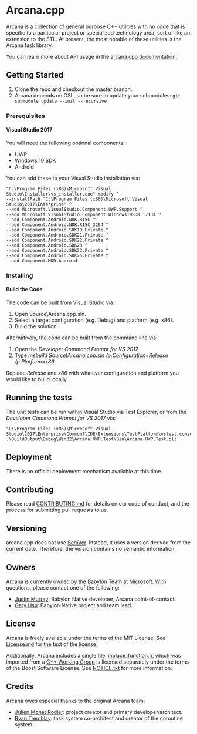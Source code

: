 # Arcana.cpp

Arcana is a collection of general purpose C++ utilities with no code that is specific to a particular project or specialized technology area, sort of like an extension to the STL.  At present, the most notable of these utilities is the Arcana task library.

You can learn more about API usage in the [arcana.cpp documentation](Source/Arcana.md).

## Getting Started

1. Clone the repo and checkout the master branch.
1. Arcana depends on GSL, so be sure to update your submodules: `git submodule update --init --recursive`

### Prerequisites

#### Visual Studio 2017

You will need the following optional components:

- UWP
- Windows 10 SDK
- Android

You can add these to your Visual Studio installation via:

```batch
"C:\Program Files (x86)\Microsoft Visual Studio\Installer\vs_installer.exe" modify ^
--installPath "C:\Program Files (x86)\Microsoft Visual Studio\2017\Enterprise" ^
--add Microsoft.VisualStudio.Component.UWP.Support ^
--add Microsoft.VisualStudio.Component.Windows10SDK.17134 ^
--add Component.Android.NDK.R15C ^
--add Component.Android.NDK.R15C_3264 ^
--add Component.Android.SDK19.Private ^
--add Component.Android.SDK21.Private ^
--add Component.Android.SDK22.Private ^
--add Component.Android.SDK23 ^
--add Component.Android.SDK23.Private ^
--add Component.Android.SDK25.Private ^
--add Component.MDD.Android
```

### Installing

#### Build the Code

The code can be built from Visual Studio via:

1. Open Source\Arcana.cpp.sln.
1. Select a target configuration (e.g. Debug) and platform (e.g. x86).
1. Build the solution.

Alternatively, the code can be built from the command line via:

1. Open the *Developer Command Prompt for VS 2017*
1. Type *msbuild Source\Arcana.cpp.sln /p:Configuration=Release /p:Platform=x86*

Replace *Release* and *x86* with whatever configuration and platform you would like to build locally.

## Running the tests

The unit tests can be run within Visual Studio via Test Explorer, or from the *Developer Command Prompt for VS 2017* via:

```batch
"C:\Program Files (x86)\Microsoft Visual Studio\2017\Enterprise\Common7\IDE\Extensions\TestPlatform\vstest.console.exe" .\BuildOutput\Debug\Win32\Arcana.UWP.Test\Bin\Arcana.UWP.Test.dll
```

## Deployment

There is no official deployment mechanism available at this time.

## Contributing

Please read [CONTRIBUTING.md](CONTRIBUTING.md) for details on our code of conduct, and the process for submitting pull requests to us.

## Versioning

arcana.cpp does not use [SemVer](http://semver.org/). Instead, it uses a version derived from the current date. Therefore, the version contains no semantic information.

## Owners

Arcana is currently owned by the Babylon Team at Microsoft.  With questions, please contact one of the following:

- [Justin Murray](https://twitter.com/syntheticmagus): Babylon Native developer, Arcana point-of-contact.
- [Gary Hsu](https://twitter.com/bghgary): Babylon Native project and team lead.

## License

Arcana is freely available under the terms of the MIT License.  See [License.md](License.md) for the text of the license.

Additionally, Arcana includes a single file, [inplace_function.h](Source/Shared/arcana/functional/inplace_function.h), which was imported from a [C++ Working Group](https://github.com/WG21-SG14/SG14/blob/master/SG14/inplace_function.h) is licensed separately under the terms of the Boost Software License.  See [NOTICE.txt](NOTICE.txt) for more information.

## Credits

Arcana owes especial thanks to the original Arcana team:

- [Julien Monat Rodier](https://github.com/jumonatr): project creator and primary developer/architect.
- [Ryan Tremblay](https://github.com/ryantrem): task system co-architect and creator of the coroutine system.